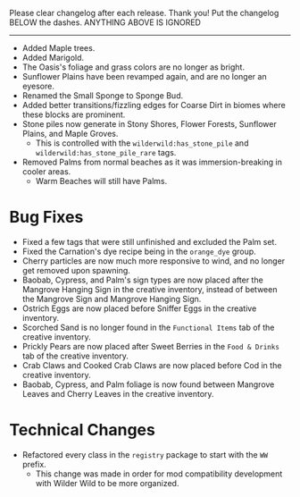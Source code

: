 Please clear changelog after each release.
Thank you!
Put the changelog BELOW the dashes. ANYTHING ABOVE IS IGNORED

-----------------
- Added Maple trees.
- Added Marigold.
- The Oasis's foliage and grass colors are no longer as bright.
- Sunflower Plains have been revamped again, and are no longer an eyesore.
- Renamed the Small Sponge to Sponge Bud.
- Added better transitions/fizzling edges for Coarse Dirt in biomes where these blocks are prominent.
- Stone piles now generate in Stony Shores, Flower Forests, Sunflower Plains, and Maple Groves.
  - This is controlled with the `wilderwild:has_stone_pile` and `wilderwild:has_stone_pile_rare` tags.
- Removed Palms from normal beaches as it was immersion-breaking in cooler areas.
  - Warm Beaches will still have Palms.

# Bug Fixes
- Fixed a few tags that were still unfinished and excluded the Palm set.
- Fixed the Carnation's dye recipe being in the `orange_dye` group.
- Cherry particles are now much more responsive to wind, and no longer get removed upon spawning.
- Baobab, Cypress, and Palm's sign types are now placed after the Mangrove Hanging Sign in the creative inventory, instead of between the Mangrove Sign and Mangrove Hanging Sign.
- Ostrich Eggs are now placed before Sniffer Eggs in the creative inventory.
- Scorched Sand is no longer found in the `Functional Items` tab of the creative inventory.
- Prickly Pears are now placed after Sweet Berries in the `Food & Drinks` tab of the creative inventory.
- Crab Claws and Cooked Crab Claws are now placed before Cod in the creative inventory.
- Baobab, Cypress, and Palm foliage is now found between Mangrove Leaves and Cherry Leaves in the creative inventory.

# Technical Changes
- Refactored every class in the `registry` package to start with the `WW` prefix.
  - This change was made in order for mod compatibility development with Wilder Wild to be more organized.
